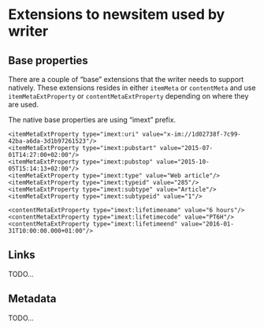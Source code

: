 # Extensions to newsitem used by writer 

## Base properties
There are a couple of “base” extensions that the writer needs to support natively. These extensions resides in either `itemMeta` or `contentMeta` and use `itemMetaExtProperty`
or `contentMetaExtProperty` depending on where they are used.

The native base properties are using “imext” prefix.

```
<itemMetaExtProperty type="imext:uri" value="x-im://1d02738f-7c99-42ba-a6da-3d1b97261523"/>
<itemMetaExtProperty type="imext:pubstart" value="2015-07-01T14:27:00+02:00"/>
<itemMetaExtProperty type="imext:pubstop" value="2015-10-05T15:14:13+02:00"/>
<itemMetaExtProperty type="imext:type" value="Web article"/>
<itemMetaExtProperty type="imext:typeid" value="285"/>
<itemMetaExtProperty type="imext:subtype" value="Article"/>
<itemMetaExtProperty type="imext:subtypeid" value="1"/>
```

```
<contentMetaExtProperty type="imext:lifetimename" value="6 hours"/>
<contentMetaExtProperty type="imext:lifetimecode" value="PT6H"/>
<contentMetaExtProperty type="imext:lifetimeend" value="2016-01-31T10:00:00.000+01:00"/>
```

## Links
TODO...

## Metadata
TODO...
